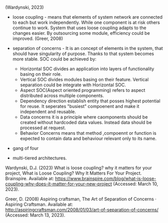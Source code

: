 (Wardynski, 2023)
* loose coupling - means that elements of system network are connected to each but work independently.
    While one component is at risk others continue to work. System that uses loose coupling adapts to 
    the changes easier. By outsourcing some module, efficiency could be improved.
(Greer, 2008)
* separation of concerns - It is an concept of elements in the system, that should have singularity of purpose. Thanks to that system becomes more stable. SOC could be achieved by:
    - Horizontal SOC divides an application into layers of functionality basing on their role.
    - Vertical SOC divides modules basing on their feature. Vertical separation could be integrate with Horizontal SOC.
    - Aspect SOC(Aspect oriented programming) refers to aspect distributed across multiple components.
    - Dependency direction establish entity that posses highest potential for reuse. It seperates "busiest" compoenent and make it independent and reusable.
    - Data concerns it is a principle where caomponents should be created without hardcoded data values. Instead data should be processed at request.
    - Behavior Concerns means that method ,compoennt or function is expected to 
    contain data and behaviour relevant only to its name. 

* gang of four
* multi-tiered architectures.

Wardynski, D.J. (2023) What is loose coupling? why it matters for your project, What is Loose Coupling? Why It Matters For Your Project. Brainspire. Available at: https://www.brainspire.com/blog/what-is-loose-coupling-why-does-it-matter-for-your-new-project (Accessed: March 10, 2023). 

Greer, D. (2008) Aspiring craftsman, The Art of Separation of Concerns · Aspiring Craftsman. Available at: http://aspiringcraftsman.com/2008/01/03/art-of-separation-of-concerns/ (Accessed: March 13, 2023). 
